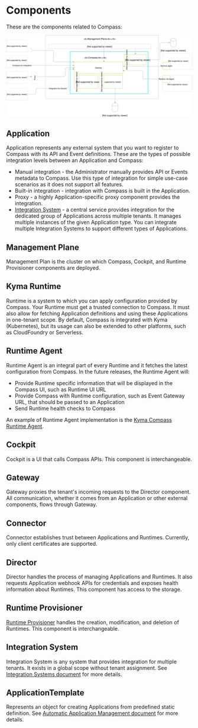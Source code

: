 # Components

These are the components related to Compass:

![Components](./assets/components.svg)


## Application

Application represents any external system that you want to register to Compass with its API and Event definitions. These are the types of possible integration levels between an Application and Compass:
- Manual integration - the Administrator manually provides API or Events metadata to Compass. Use this type of integration for simple use-case scenarios as it does not support all features.
- Built-in integration - integration with Compass is built in the Application.
- Proxy - a highly Application-specific proxy component provides the integration.
- [Integration System](#integration-system) -  a central service provides integration for the dedicated group of Applications across multiple tenants. It manages multiple instances of the given Application type. You can integrate multiple Integration Systems to support different types of Applications.

## Management Plane

Management Plan is the cluster on which Compass, Cockpit, and Runtime Provisioner components are deployed.

## Kyma Runtime

Runtime is a system to which you can apply configuration provided by Compass. Your Runtime must get a trusted connection to Compass. It must also allow for fetching Application definitions and using these Applications in one-tenant scope. By default, Compass is integrated with Kyma (Kubernetes), but its usage can also be extended to other platforms, such as CloudFoundry or Serverless.

## Runtime Agent

Runtime Agent is an integral part of every Runtime and it fetches the latest configuration from Compass. In the future releases, the Runtime Agent will:
- Provide Runtime specific information that will be displayed in the Compass UI, such as Runtime UI URL
- Provide Compass with Runtime configuration, such as Event Gateway URL, that should be passed to an Application
- Send Runtime health checks to Compass

An example of Runtime Agent implementation is the [Kyma Compass Runtime Agent](https://github.com/kyma-project/kyma/tree/master/components/compass-runtime-agent).

## Cockpit

Cockpit is a UI that calls Compass APIs. This component is interchangeable.

## Gateway

Gateway proxies the tenant's incoming requests to the Director component. All communication, whether it comes from an Application or other external components, flows through Gateway.

## Connector

Connector establishes trust between Applications and Runtimes. Currently, only client certificates are supported.

## Director

Director handles the process of managing Applications and Runtimes. It also requests Application webhook APIs for credentials and exposes health information about Runtimes. This component has access to the storage.

## Runtime Provisioner

[Runtime Provisioner](https://github.com/kyma-incubator/compass/tree/master/docs/provisioner) handles the creation, modification, and deletion of Runtimes. This component is interchangeable.

## Integration System

Integration System is any system that provides integration for multiple tenants. It exists in a global scope without tenant assignment.
See [Integration Systems document](../integration-system/integration-systems.md)
for more details.


## ApplicationTemplate
Represents an object for creating Applications from predefined static definition.
See [Automatic Application Management document](../integration-system/auto-app-management.md)
for more details.
